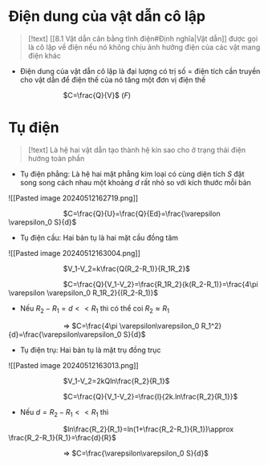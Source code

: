 
# Điện dung của vật dẫn cô lập 

>[!text]
>[[8.1 Vật dẫn cân bằng tĩnh điện#Định nghĩa|Vật dẫn]] được gọi là cô lập về điện nếu nó không chịu ảnh hưởng điện của các vật mang điện khác

- Điện dung của vật dẫn cô lập là đại lượng có trị số = điện tích cần truyền cho vật dẫn để điện thế của nó tăng một đơn vị điện thế

$\hspace{3cm}$$C=\frac{Q}{V}$  $(F)$ 

# Tụ điện

>[!text]
>Là hệ hai vật dẫn tạo thành hệ kín sao cho ở trạng thái điện hưởng toàn phần

- Tụ điện phẳng: Là hệ hai mặt phẳng kim loại có cùng diện tích $S$ đặt song song cách nhau một khoảng $d$ rất nhỏ so với kích thước mỗi bản

![[Pasted image 20240512162719.png]]

$\hspace{3cm}$$C=\frac{Q}{U}=\frac{Q}{Ed}=\frac{\varepsilon \varepsilon_0 S}{d}$  


- Tụ điện cầu: Hai bản tụ là hai mặt cầu đồng tâm

![[Pasted image 20240512163004.png]]

$\hspace{3cm}$$V_1-V_2=k\frac{Q(R_2-R_1)}{R_1R_2}$ 

$\hspace{3cm}$$C=\frac{Q}{V_1-V_2}=\frac{R_1R_2}{k(R_2-R_1)}=\frac{4\pi \varepsilon \varepsilon_0 R_1R_2}{(R_2-R_1)}$ 

- Nếu $R_2-R_1=d << R_1$ thì có thể coi $R_2\approx R_1$

$\hspace{3cm}$$\Rightarrow$ $C=\frac{4\pi \varepsilon\varepsilon_0 R_1^2}{d}=\frac{\varepsilon\varepsilon_0 S}{d}$


- Tụ điện trụ: Hai bản tụ là mặt trụ đồng trục

![[Pasted image 20240512163013.png]]

$\hspace{3cm}$$V_1-V_2=2kQln\frac{R_2}{R_1}$ 

$\hspace{3cm}$$C=\frac{Q}{V_1-V_2}=\frac{l}{2k.ln\frac{R_2}{R_1}}$

- Nếu $d=R_2-R_1 << R_1$ thì

$\hspace{3cm}$$ln\frac{R_2}{R_1}=ln(1+\frac{R_2-R_1}{R_1})\approx \frac{R_2-R_1}{R_1}=\frac{d}{R}$    

$\hspace{3cm}$$\Rightarrow$ $C=\frac{\varepsilon\varepsilon_0 S}{d}$ 